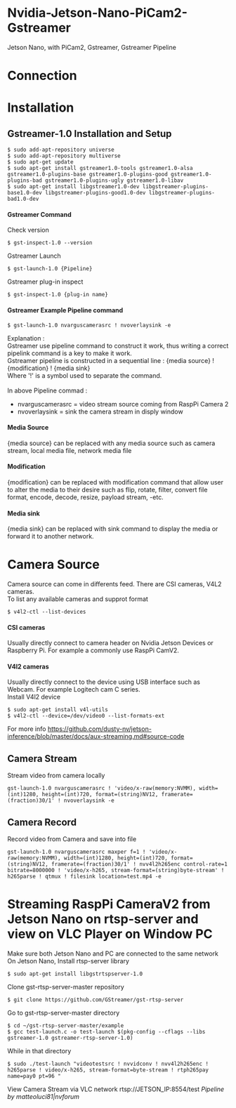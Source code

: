 # Nvidia-Jetson-Nano-PiCam2-Gstreamer
Jetson Nano, with PiCam2, Gstreamer, Gstreamer Pipeline
# Connection
# Installation
## Gstreamer-1.0 Installation and Setup
```
$ sudo add-apt-repository universe
$ sudo add-apt-repository multiverse
$ sudo apt-get update
$ sudo apt-get install gstreamer1.0-tools gstreamer1.0-alsa gstreamer1.0-plugins-base gstreamer1.0-plugins-good gstreamer1.0-plugins-bad gstreamer1.0-plugins-ugly gstreamer1.0-libav
$ sudo apt-get install libgstreamer1.0-dev libgstreamer-plugins-base1.0-dev libgstreamer-plugins-good1.0-dev libgstreamer-plugins-bad1.0-dev
```
#### Gstreamer Command
Check version
```
$ gst-inspect-1.0 --version
```
Gstreamer Launch
```
$ gst-launch-1.0 {Pipeline}
```
Gstreamer plug-in inspect
```
$ gst-inspect-1.0 {plug-in name}
```
#### Gstreamer Example Pipeline command
```
$ gst-launch-1.0 nvarguscamerasrc ! nvoverlaysink -e
```
Explanation :\
Gstreamer use pipeline command to construct it work, thus writing a correct pipelink command is a key to make it work.\
Gstreamer pipeline is constructed in a sequential line : {media source} ! {modification} ! {media sink} \
Where '!' is a symbol used to separate the command.\
\
In above Pipeline commad :
- nvarguscamerasrc = video stream source coming from RaspPi Camera 2
- nvoverlaysink    = sink the camera stream in disply window
#### Media Source
{media source} can be replaced with any media source such as camera stream, local media file, network media file
#### Modification
{modification} can be replaced with modification command that allow user to alter the media to their desire such as flip, rotate, filter, convert file format, encode, decode, resize, payload stream, -etc.
#### Media sink
{media sink} can be replaced with sink command to display the media or forward it to another network.
# Camera Source
Camera source can come in differents feed. There are CSI cameras, V4L2 cameras.\
To list any available cameras and supprot format
```
$ v4l2-ctl --list-devices
```
#### CSI cameras
Usually directly connect to camera header on Nvidia Jetson Devices or Raspberry Pi. For example a commonly use RaspPi CamV2.
#### V4l2 cameras
Usually directly connect to the device using USB interface such as Webcam. For example Logitech cam C series.\
Install V4l2 device
```
$ sudo apt-get install v4l-utils
$ v4l2-ctl --device=/dev/video0 --list-formats-ext
```
For more info https://github.com/dusty-nv/jetson-inference/blob/master/docs/aux-streaming.md#source-code
## Camera Stream
Stream video from camera locally
```
gst-launch-1.0 nvarguscamerasrc ! 'video/x-raw(memory:NVMM), width=(int)1280, height=(int)720, format=(string)NV12, framerate=(fraction)30/1' ! nvoverlaysink -e
```
## Camera Record
Record video from Camera and save into file
```
gst-launch-1.0 nvarguscamerasrc maxper f=1 ! 'video/x-raw(memory:NVMM), width=(int)1280, height=(int)720, format=(string)NV12, framerate=(fraction)30/1' ! nvv4l2h265enc control-rate=1 bitrate=8000000 ! 'video/x-h265, stream-format=(string)byte-stream' ! h265parse ! qtmux ! filesink location=test.mp4 -e 
```
# Streaming RaspPi CameraV2 from Jetson Nano on rtsp-server and view on VLC Player on Window PC
Make sure both Jetson Nano and PC are connected to the same network\
On Jetson Nano, Install rtsp-server library
```
$ sudo apt-get install libgstrtspserver-1.0
```
Clone gst-rtsp-server-master repository
```
$ git clone https://github.com/GStreamer/gst-rtsp-server
```
Go to gst-rtsp-server-master directory
```
$ cd ~/gst-rtsp-server-master/example
$ gcc test-launch.c -o test-launch $(pkg-config --cflags --libs gstreamer-1.0 gstreamer-rtsp-server-1.0)
```
While in that directory
```
$ sudo ./test-launch "videotestsrc ! nvvidconv ! nvv4l2h265enc ! h265parse ! video/x-h265, stream-format=byte-stream ! rtph265pay name=pay0 pt=96 "
```
View Camera Stream via VLC network rtsp://JETSON_IP:8554/test _Pipeline by matteoluci81|nvforum_
